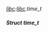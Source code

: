 _[libc](../../modules/libc/libc-module.md):[libc](../../modules/libc/libc-module.md).time\_t_
##### Struct time\_t
